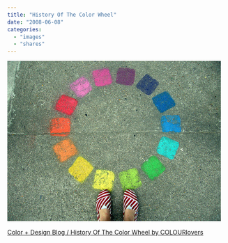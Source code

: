 ```yaml
---
title: "History Of The Color Wheel"
date: "2008-06-08"
categories: 
  - "images"
  - "shares"
---
```


![](images/4wnP83SaF9z5uvgbKItvgFbk_500.jpg)

[Color + Design Blog / History Of The Color Wheel by COLOURlovers](http://www.colourlovers.com/blog/2008/05/08/history-of-the-color-wheel/)
